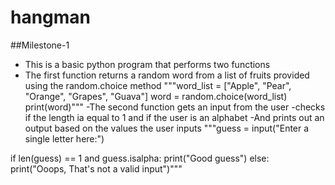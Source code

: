# hangman
##Milestone-1
- This is a basic python program that performs two functions
- The first function  returns a random word from a list of fruits provided using the random.choice method
"""word_list = ["Apple", "Pear", "Orange", "Grapes", "Guava"]
word = random.choice(word_list)
print(word)"""
-The second function gets an input from the user
-checks if the length ia equal to 1 and if the user is an alphabet
-And prints out an output based on the values the user inputs
"""guess = input("Enter a single letter here:")

if len(guess) == 1 and guess.isalpha:
    print("Good guess")
else:
    print("Ooops, That's not a valid input")"""
    
